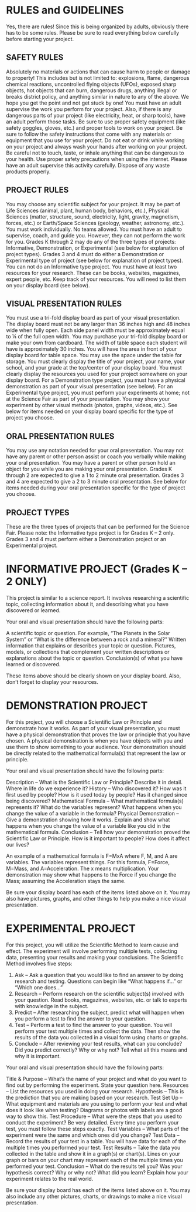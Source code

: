 # RULES and GUIDELINES

Yes, there are rules!  Since this is being organized by adults, obviously there has to be some rules.  Please be sure to read everything below carefully before starting your project.

## SAFETY RULES

Absolutely no materials or actions that can cause harm to people or damage to property!  This includes but is not limited to:  explosions, flame, dangerous chemical reactions, uncontrolled flying objects (UFOs), exposed sharp objects, hot objects that can burn, dangerous drugs, anything illegal or breaks district policy, and anything similar in nature to any of the above.  We hope you get the point and not get stuck by one!
You must have an adult supervise the work you perform for your project.  Also, if there is any dangerous parts of your project (like electricity, heat, or sharp tools), have an adult perform those tasks.
Be sure to use proper safety equipment (like safety goggles, gloves, etc.) and proper tools to work on your project.
Be sure to follow the safety instructions that come with any materials or equipment that you use for your project.
Do not eat or drink while working on your project and always wash your hands after working on your project.
Be careful not to touch, taste, or inhale anything that can be dangerous to your health.
Use proper safety precautions when using the internet.  Please have an adult supervise this activity carefully.
Dispose of any waste products properly.

## PROJECT RULES

You may choose any scientific subject for your project.  It may be part of Life Sciences (animal, plant, human body, behaviors, etc.), Physical Sciences (matter, structure, sound, electricity, light, gravity, magnetism, forces, etc.) or Earth/Space Sciences (geology, weather, astronomy, etc.).
You must work individually.  No teams allowed.
You must have an adult to supervise, coach, and guide you.  However, they can not perform the work for you.
Grades K through 2 may do any of the three types of projects:  Informative, Demonstration, or Experimental (see below for explanation of project types).
Grades 3 and 4 must do either a Demonstration or Experimental type of project (see below for explanation of project types).  You can not do an Informative type project.
You must have at least two resources for your research.  These can be books, websites, magazines, expert people, etc.  Keep track of your resources.  You will need to list them on your display board (see below).

## VISUAL PRESENTATION RULES

You must use a tri-fold display board as part of your visual presentation.  The display board must not be any larger than 36 inches high and 48 inches wide when fully open.  Each side panel width must be approximately equal to ¼ of the full open width.  You may purchase your tri-fold display board or make your own from cardboard.
The width of table space each student will have is approximately 30 inches.  You will have the area in front of your display board for table space.  You may use the space under the table for storage.
You must clearly display the title of your project, your name, your school, and your grade at the top/center of your display board.
You must clearly display the resources you used for your project somewhere on your display board.
For a Demonstration type project, you must have a physical demonstration as part of your visual presentation (see below).
For an Experimental type project, you must perform your experiments at home; not at the Science Fair as part of your presentation.  You may show your experiment by other visual methods (photos, graphs, videos, etc.).
See below for items needed on your display board specific for the type of project you choose.

## ORAL PRESENTATION RULES

You may use any notation needed for your oral presentation.
You may not have any parent or other person assist or coach you verbally while making your oral presentation.  You may have a parent or other person hold an object for you while you are making your oral presentation.
Grades K through 2 are expected to give a 1 to 2 minute oral presentation.
Grades 3 and 4 are expected to give a 2 to 3 minute oral presentation.
See below for items needed during your oral presentation specific for the type of project you choose.

## PROJECT TYPES

These are the three types of projects that can be performed for the Science Fair.  Please note:  the Informative type project is for Grades K – 2 only.  Grades 3 and 4 must perform either a Demonstration project or an Experimental project.


# INFORMATIVE PROJECT (Grades K – 2 ONLY)

This project is similar to a science report.  It involves researching a scientific topic, collecting information about it, and describing what you have discovered or learned.

Your oral and visual presentation should have the following parts:

A scientific topic or question.  For example, “The Planets in the Solar System” or “What is the difference between a rock and a mineral?”
Written information that explains or describes your topic or question.
Pictures, models, or collections that complement your written descriptions or explanations about the topic or question.
Conclusion(s) of what you have learned or discovered.

These items above should be clearly shown on your display board.  Also, don’t forget to display your resources.


# DEMONSTRATION PROJECT

For this project, you will choose a Scientific Law or Principle and demonstrate how it works.  As part of your visual presentation, you must have a physical demonstration that proves the law or principle that you have chosen.  A physical demonstration is when you have objects with you and use them to show something to your audience.  Your demonstration should be directly related to the mathematical formula(s) that represent the law or principle.

Your oral and visual presentation should have the following parts:

Description – What is the Scientific Law or Principle?  Describe it in detail.  Where in life do we experience it?
History – Who discovered it?  How was it first used by people?  How is it used today by people?  Has it changed since being discovered?
Mathematical Formula – What mathematical formula(s) represents it?  What do the variables represent?  What happens when you change the value of a variable in the formula?
Physical Demonstration – Give a demonstration showing how it works.  Explain and show what happens when you change the value of a variable like you did in the mathematical formula.
Conclusion – Tell how your demonstration proved the Scientific Law or Principle.  How is it important to people?  How does it affect our lives?

An example of a mathematical formula is F=MxA where F, M, and A are variables.  The variables represent things.  For this formula, F=Force, M=Mass, and A=Acceleration.  The x means multiplication.  Your demonstration may show what happens to the Force if you change the Mass; assuming the Acceleration stays the same.

Be sure your display board has each of the items listed above on it.  You may also have pictures, graphs, and other things to help you make a nice visual presentation.


# EXPERIMENTAL PROJECT

For this project, you will utilize the Scientific Method to learn cause and effect. The experiment will involve performing multiple tests, collecting data, presenting your results and making your conclusions.  The Scientific Method involves five steps:

1. Ask – Ask a question that you would like to find an answer to by doing research and testing.  Questions can begin like “What happens if…” or “Which one does…”
2. Research – Perform research on the scientific subject(s) involved with your question.  Read books, magazines, websites, etc. or talk to experts with knowledge in the subject.
3. Predict – After researching the subject, predict what will happen when you perform a test to find the answer to your question.
4. Test – Perform a test to find the answer to your question.  You will perform your test multiple times and collect the data.  Then show the results of the data you collected in a visual form using charts or graphs.
5. Conclude – After reviewing your test results, what can you conclude?  Did you predict correctly?  Why or why not?  Tell what all this means and why it is important.

Your oral and visual presentation should have the following parts:

Title & Purpose – What’s the name of your project and what do you want to find out by performing the experiment.  State your question here.
Resources – List the resources you used in doing your research.
Hypothesis – This is the prediction that you are making based on your research.
Test Set Up – What equipment and materials are you using to perform your test and what does it look like when testing?  Diagrams or photos with labels are a good way to show this.
Test Procedure – What were the steps that you used to conduct the experiment?  Be very detailed.  Every time you perform your test, you must follow these steps exactly.
Test Variables – What parts of the experiment were the same and which ones did you change?
Test Data – Record the results of your test in a table.  You will have data for each of the multiple times you performed your test.
Test Results – Take the data you collected in the table and show it in a graph(s) or chart(s).  Lines on your graph or bars on your chart may represent each of the multiple times you performed your test.
Conclusion – What do the results tell you?  Was your hypothesis correct?  Why or why not?  What did you learn?  Explain how your experiment relates to the real world.

Be sure your display board has each of the items listed above on it.  You may also include any other pictures, charts, or drawings to make a nice visual presentation.